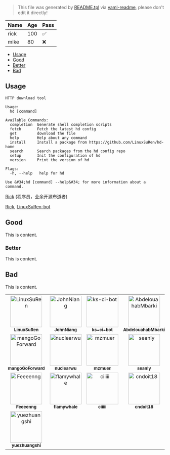 > This file was generated by [README.tpl](README.tpl) via [yaml-readme](https://github.com/LinuxSuRen/yaml-readme), please don't edit it directly!

| Name | Age | Pass |
|---|---|---|
| rick | 100 | :white_check_mark: |
| mike | 80 | :x: |

- [Usage](#usage)
- [Good](#good)
 - [Better](#better)
- [Bad](#bad)


## Usage
```shell
HTTP download tool

Usage:
  hd [command]

Available Commands:
  completion  Generate shell completion scripts
  fetch       Fetch the latest hd config
  get         download the file
  help        Help about any command
  install     Install a package from https://github.com/LinuxSuRen/hd-home
  search      Search packages from the hd config repo
  setup       Init the configuration of hd
  version     Print the version of hd

Flags:
  -h, --help   help for hd

Use &#34;hd [command] --help&#34; for more information about a command.

```

[Rick](https://github.com/LinuxSuRen) (程序员，业余开源布道者)


[Rick](https://github.com/LinuxSuRen), [LinuxSuRen-bot](https://github.com/linuxsuren-bot)

## Good

This is content.

### Better

This is content.

## Bad

This is content.

<table><tr>
	<td align="center">
		<a href="https://github.com/LinuxSuRen">
			<img src="https://avatars.githubusercontent.com/u/1450685?v=4" width="100;" alt="LinuxSuRen"/>
			<br />
			<sub><b>LinuxSuRen</b></sub>
		</a>
	</td>
	<td align="center">
		<a href="https://github.com/JohnNiang">
			<img src="https://avatars.githubusercontent.com/u/16865714?v=4" width="100;" alt="JohnNiang"/>
			<br />
			<sub><b>JohnNiang</b></sub>
		</a>
	</td>
	<td align="center">
		<a href="https://github.com/ks-ci-bot">
			<img src="https://avatars.githubusercontent.com/u/47586280?v=4" width="100;" alt="ks-ci-bot"/>
			<br />
			<sub><b>ks-ci-bot</b></sub>
		</a>
	</td>
	<td align="center">
		<a href="https://github.com/AbdelouahabMbarki">
			<img src="https://avatars.githubusercontent.com/u/52507296?v=4" width="100;" alt="AbdelouahabMbarki"/>
			<br />
			<sub><b>AbdelouahabMbarki</b></sub>
		</a>
	</td>
	<td align="center">
		<a href="https://github.com/lxm">
			<img src="https://avatars.githubusercontent.com/u/1918195?v=4" width="100;" alt="lxm"/>
			<br />
			<sub><b>lxm</b></sub>
		</a>
	</td>
	<td align="center">
		<a href="https://github.com/shihaoH">
			<img src="https://avatars.githubusercontent.com/u/18361111?v=4" width="100;" alt="shihaoH"/>
			<br />
			<sub><b>shihaoH</b></sub>
		</a>
	</td>
</tr><tr>
	<td align="center">
		<a href="https://github.com/mangoGoForward">
			<img src="https://avatars.githubusercontent.com/u/35127166?v=4" width="100;" alt="mangoGoForward"/>
			<br />
			<sub><b>mangoGoForward</b></sub>
		</a>
	</td>
	<td align="center">
		<a href="https://github.com/nuclearwu">
			<img src="https://avatars.githubusercontent.com/u/37976659?v=4" width="100;" alt="nuclearwu"/>
			<br />
			<sub><b>nuclearwu</b></sub>
		</a>
	</td>
	<td align="center">
		<a href="https://github.com/mzmuer">
			<img src="https://avatars.githubusercontent.com/u/27796204?v=4" width="100;" alt="mzmuer"/>
			<br />
			<sub><b>mzmuer</b></sub>
		</a>
	</td>
	<td align="center">
		<a href="https://github.com/seanly">
			<img src="https://avatars.githubusercontent.com/u/232069?v=4" width="100;" alt="seanly"/>
			<br />
			<sub><b>seanly</b></sub>
		</a>
	</td>
	<td align="center">
		<a href="https://github.com/Felixnoo">
			<img src="https://avatars.githubusercontent.com/u/75110798?v=4" width="100;" alt="Felixnoo"/>
			<br />
			<sub><b>Felixnoo</b></sub>
		</a>
	</td>
	<td align="center">
		<a href="https://github.com/gaffeyQiu">
			<img src="https://avatars.githubusercontent.com/u/19790443?v=4" width="100;" alt="gaffeyQiu"/>
			<br />
			<sub><b>gaffeyQiu</b></sub>
		</a>
	</td>
</tr><tr>
	<td align="center">
		<a href="https://github.com/Feeeenng">
			<img src="https://avatars.githubusercontent.com/u/14897634?v=4" width="100;" alt="Feeeenng"/>
			<br />
			<sub><b>Feeeenng</b></sub>
		</a>
	</td>
	<td align="center">
		<a href="https://github.com/flamywhale">
			<img src="https://avatars.githubusercontent.com/u/22017865?v=4" width="100;" alt="flamywhale"/>
			<br />
			<sub><b>flamywhale</b></sub>
		</a>
	</td>
	<td align="center">
		<a href="https://github.com/ciiiii">
			<img src="https://avatars.githubusercontent.com/u/28784251?v=4" width="100;" alt="ciiiii"/>
			<br />
			<sub><b>ciiiii</b></sub>
		</a>
	</td>
	<td align="center">
		<a href="https://github.com/cndoit18">
			<img src="https://avatars.githubusercontent.com/u/55286565?v=4" width="100;" alt="cndoit18"/>
			<br />
			<sub><b>cndoit18</b></sub>
		</a>
	</td>
	<td align="center">
		<a href="https://github.com/fossabot">
			<img src="https://avatars.githubusercontent.com/u/29791463?v=4" width="100;" alt="fossabot"/>
			<br />
			<sub><b>fossabot</b></sub>
		</a>
	</td>
	<td align="center">
		<a href="https://github.com/yJunS">
			<img src="https://avatars.githubusercontent.com/u/20575981?v=4" width="100;" alt="yJunS"/>
			<br />
			<sub><b>yJunS</b></sub>
		</a>
	</td>
</tr><tr>
	<td align="center">
		<a href="https://github.com/yuezhuangshi">
			<img src="https://avatars.githubusercontent.com/u/19517509?v=4" width="100;" alt="yuezhuangshi"/>
			<br />
			<sub><b>yuezhuangshi</b></sub>
		</a>
	</td>
</tr></table>

